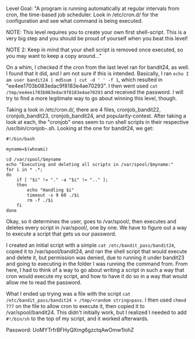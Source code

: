 Level Goal: "A program is running automatically at regular intervals from cron, the time-based job scheduler. Look in /etc/cron.d/ for the configuration and see what command is being executed.

NOTE: This level requires you to create your own first shell-script. This is a very big step and you should be proud of yourself when you beat this level!

NOTE 2: Keep in mind that your shell script is removed once executed, so you may want to keep a copy around…"

On a whim, I checked if the cron from the last level ran for bandit24, as well. I found that it did, and I am not sure if this is intended. Basically, I ran `echo I am user bandit24 | md5sum | cut -d ' ' -f 1`, which resulted in "ee4ee1703b083edac9f8183e4ae70293". I then went used `cat /tmp/ee4ee1703b083edac9f8183e4ae70293` and received the password. I will try to find a more legitimate way to go about winning this level, though.

Taking a look in /etc/cron.d/, there are 4 files, cronjob_bandit22, cronjob_bandit23, cronjob_bandit24, and popularity-contest. After taking a look at each, the "cronjob" ones seem to run shell scripts in their respective /usr/bin/cronjob-<user>.sh. Looking at the one for bandit24, we get:
```
#!/bin/bash

myname=$(whoami)

cd /var/spool/$myname
echo "Executing and deleting all scripts in /var/spool/$myname:"
for i in * .*;
do
    if [ "$i" != "." -a "$i" != ".." ];
    then
        echo "Handling $i"
        timeout -s 9 60 ./$i
        rm -f ./$i
    fi
done
```

Okay, so it determines the user, goes to /var/spool/<user>, then executes and deletes every script in /var/spool/<user>, one by one. We have to figure out a way to execute a script that gets us our password.

I created an initial script with a simple `cat /etc/bandit_pass/bandit24`, copied it to /var/spool/bandit24, and ran the shell script that would execute and delete it, but permission was denied, due to running it under bandit23 and going to executing in the folder I was running the command from. From here, I had to think of a way to go about writing a script in such a way that cron would execute my script, and how to have it do so in a way that would allow me to read the password.

What I ended up trying was a file with the script `cat /etc/bandit_pass/bandit24 > /tmp/<random string>pass`. I then used `chmod 777` on the file to allow cron to execute it, then copied it to /var/spool/bandit24. This didn't initially work, but I realized I needed to add `#!/bin/sh` to the top of my script, and it worked afterwards.

Password: UoMYTrfrBFHyQXmg6gzctqAwOmw1IohZ
